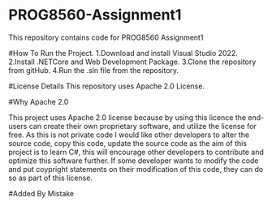 # PROG8560-Assignment1
This repository contains code for PROG8560 Assignment1

#How To Run the Project.
1.Download and install Visual Studio 2022.
2.Install .NETCore and Web Development Package.
3.Clone the repository from gitHub.
4.Run the .sln file from the repository.


#License Details
This repository uses Apache 2.0 License.

#Why Apache 2.0

This project uses Apache 2.0 license because by using this licence the end-users can create their own proprietary software, and utilize the license for free. As this is not private code I would like other developers to alter the source code, copy this code, update the source code as the aim of this project is to learn C#, this will encourage other developers to contribute and optimize this software further. If some developer wants to modify the code and put coypright statements on their modification of this code, they can do so as part of this license.


#Added By Mistake